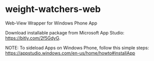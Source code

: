 # weight-watchers-web
Web-View Wrapper for Windows Phone App

Download installable package from Microsoft App Studio: https://bitly.com/2f5GdyG.

NOTE: To sideload Apps on Windows Phone, follow this simple steps: https://appstudio.windows.com/en-us/home/howto#installApp
